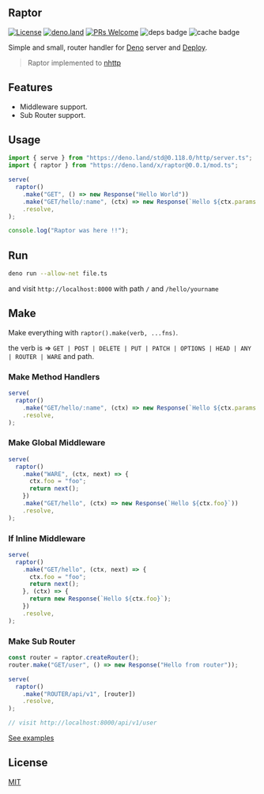 ## Raptor

[![License](https://img.shields.io/:license-mit-blue.svg)](http://badges.mit-license.org)
[![deno.land](https://img.shields.io/endpoint?url=https%3A%2F%2Fdeno-visualizer.danopia.net%2Fshields%2Flatest-version%2Fx%2Fraptor@0.0.1%2Fmod.ts)](https://deno.land/x/raptor)
[![PRs Welcome](https://img.shields.io/badge/PRs-welcome-blue.svg)](http://makeapullrequest.com)
![deps badge](https://img.shields.io/endpoint?url=https%3A%2F%2Fdeno-visualizer.danopia.net%2Fshields%2Fdep-count%2Fhttps%2Fdeno.land%2Fx%2Fraptor%2Fmod.ts)
![cache badge](https://img.shields.io/endpoint?url=https%3A%2F%2Fdeno-visualizer.danopia.net%2Fshields%2Fcache-size%2Fhttps%2Fdeno.land%2Fx%2Fraptor%2Fmod.ts)

Simple and small, router handler for [Deno](https://deno.land/) server and
[Deploy](https://deno.com/deploy).

> Raptor implemented to [nhttp](https://nhttp.deno.dev)

## Features

- Middleware support.
- Sub Router support.

## Usage

```ts
import { serve } from "https://deno.land/std@0.118.0/http/server.ts";
import { raptor } from "https://deno.land/x/raptor@0.0.1/mod.ts";

serve(
  raptor()
    .make("GET", () => new Response("Hello World"))
    .make("GET/hello/:name", (ctx) => new Response(`Hello ${ctx.params.name}`))
    .resolve,
);

console.log("Raptor was here !!");
```

## Run

```bash
deno run --allow-net file.ts
```

and visit `http://localhost:8000` with path `/` and `/hello/yourname`

## Make

Make everything with `raptor().make(verb, ...fns)`.

the verb is =>
`GET | POST | DELETE | PUT | PATCH | OPTIONS | HEAD | ANY | ROUTER | WARE` and
path.

### Make Method Handlers

```ts
serve(
  raptor()
    .make("GET/hello/:name", (ctx) => new Response(`Hello ${ctx.params.name}`))
    .resolve,
);
```

### Make Global Middleware

```ts
serve(
  raptor()
    .make("WARE", (ctx, next) => {
      ctx.foo = "foo";
      return next();
    })
    .make("GET/hello", (ctx) => new Response(`Hello ${ctx.foo}`))
    .resolve,
);
```

### If Inline Middleware

```ts
serve(
  raptor()
    .make("GET/hello", (ctx, next) => {
      ctx.foo = "foo";
      return next();
    }, (ctx) => {
      return new Response(`Hello ${ctx.foo}`);
    })
    .resolve,
);
```

### Make Sub Router

```ts
const router = raptor.createRouter();
router.make("GET/user", () => new Response("Hello from router"));

serve(
  raptor()
    .make("ROUTER/api/v1", [router])
    .resolve,
);

// visit http://localhost:8000/api/v1/user
```

[See examples](https://github.com/nhttp/raptor/tree/master/examples)

## License

[MIT](LICENSE)
